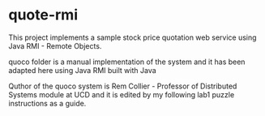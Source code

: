# quote-rmi

This project implements a sample stock price quotation web service using Java RMI - Remote Objects.

quoco folder is a manual implementation of the system and it has been adapted here using Java RMI built with Java

Quthor of the quoco system is Rem Collier - Professor of Distributed Systems module at UCD and it is edited by my following lab1 puzzle instructions as a guide.
